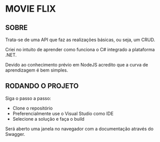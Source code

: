 ﻿# MOVIE FLIX

## SOBRE

Trata-se de uma API que faz as realizações básicas, ou seja, um CRUD.

Criei no intuito de aprender como funciona o C# integrado a plataforma .NET.

Devido ao conhecimento prévio em NodeJS acredito que a curva de aprendizagem é bem simples.

## RODANDO O PROJETO

Siga o passo a passo:

- Clone o repositório
- Preferencialmente use o Visual Studio como IDE
- Selecione a solução e faça o build

Será aberto uma janela no navegador com a documentação através do Swagger.